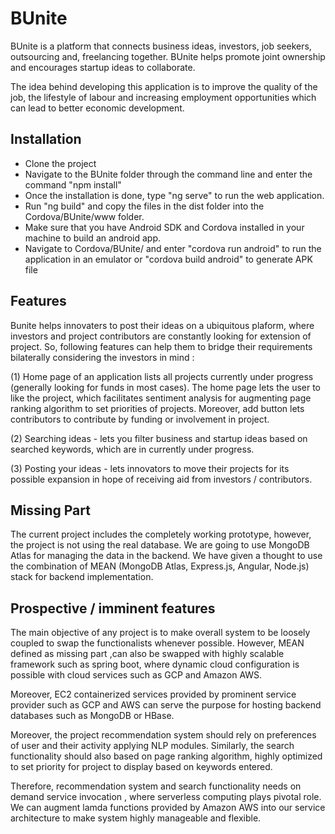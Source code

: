 # BUnite
BUnite is a platform that connects business ideas, investors, job seekers, outsourcing and, freelancing together. BUnite helps promote joint ownership and encourages startup ideas to collaborate.

The idea behind developing this application is to improve the quality of the job, the lifestyle of labour and increasing employment opportunities which can lead to better economic development.

## Installation
* Clone the project
* Navigate to the BUnite folder through the command line and enter the command "npm install"
* Once the installation is done, type "ng serve" to run the web application.
* Run "ng build" and copy the files in the dist folder into the Cordova/BUnite/www folder.
* Make sure that you have Android SDK and Cordova installed in your machine to build an android app.
* Navigate to Cordova/BUnite/ and enter "cordova run android" to run the application in an emulator or "cordova build android" to generate APK file

## Features
Bunite helps innovaters to post their ideas on a ubiquitous plaform,
where investors and project contributors are constantly looking for extension of project.
So, following features can help them to bridge their requirements
bilaterally considering the investors in mind :

(1) Home page of an application lists all projects currently under progress (generally looking for funds in most cases).
    The home page lets the user to like the project, which facilitates sentiment analysis for augmenting page ranking algorithm to set priorities of projects.
    Moreover, add button lets contributors to contribute by funding or involvement in project.
     
(2) Searching ideas - lets you filter business and startup ideas based on searched keywords, which are in currently under progress.

(3) Posting your ideas - lets innovators to move their projects for its possible expansion in hope of receiving aid
    from investors / contributors.
          
## Missing Part
The current project includes the completely working prototype, however, the project is not using the real database. We are going to use MongoDB Atlas for managing the data in the backend. We have given a thought to use the combination of MEAN (MongoDB Atlas, Express.js, Angular, Node.js) stack for backend implementation.

## Prospective / imminent features

The main objective of any project is to make overall system to be loosely coupled 
to swap the functionalists whenever possible. However, MEAN defined as missing part ,can also
be swapped with highly scalable framework such as spring boot, where dynamic cloud configuration is
possible with cloud services such as GCP and Amazon AWS.

Moreover, EC2 containerized services provided by prominent service provider such as GCP and AWS
can serve the purpose for hosting backend databases such as MongoDB or HBase.

Moreover, the project recommendation system should rely on preferences of user and their activity
applying NLP modules. Similarly, the search functionality should also based on page ranking algorithm,
highly optimized to set priority for project to display based on keywords entered.

Therefore, recommendation system and search functionality needs on demand service
invocation , where serverless computing plays pivotal role. We can augment lamda functions
provided by Amazon AWS into our service architecture to make system highly manageable and flexible.  

